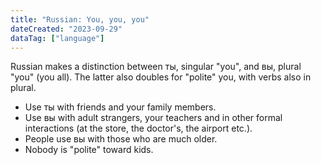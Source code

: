 ```yaml
---
title: "Russian: You, you, you"
dateCreated: "2023-09-29"
dataTag: ["language"]
---
```


Russian makes a distinction between ты, singular "you", and вы, plural "you" (you all). The latter also doubles for "polite" you, with verbs also in plural.

- Use ты with friends and your family members.
- Use вы with adult strangers, your teachers and in other formal interactions (at the store, the doctor's, the airport etc.).
- People use вы with those who are much older.
- Nobody is "polite" toward kids.
